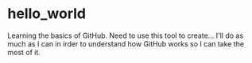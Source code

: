 # hello_world
Learning the basics of GitHub. Need to use this tool to create...
I'll do as much as I can in irder to understand how GitHub works so I can take the most of it.
